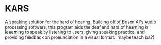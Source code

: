 # KARS
A speaking solution for the hard of hearing.
Building off of Boson AI's Audio processing software, this program aids the deaf and hard of hearning in leaerning to speak by listening to users, giving speaking practice, and providing feedback on pronunciation in
a visual format. (maybe teach ipa?)
